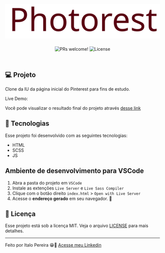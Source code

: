 <h1 align="center">
    <img alt="Photorest" title="Photorest" src="logoRed.svg" />
</h1>

<p align="center">
 <img src="https://img.shields.io/static/v1?label=PRs&message=welcome&color=8257E5&labelColor=000000" alt="PRs welcome!" />

  <img alt="License" src="https://img.shields.io/static/v1?label=license&message=MIT&color=8257E5&labelColor=000000">
</p>

<br>


## 💻 Projeto

Clone da IU da página inicial do Pinterest para fins de estudo.

Live Demo:

Você pode visualizar o resultado final do projeto através [desse link](https://italods.github.io/UiClone-Photorest/)

## 🚀 Tecnologias

Esse projeto foi desenvolvido com as seguintes tecnologias:

- HTML
- SCSS
- JS

## Ambiente de desenvolvimento para VSCode

1. Abra a pasta do projeto em `VSCode`
2. Instale as extenções `Live Server` e `Live Sass Compiler`
3. Clique com o botão direito `index.html` > `Open with Live Server`
4. Acesse o **endereço gerado** em seu navegador. 🚀

## :memo: Licença

Esse projeto está sob a licença MIT. Veja o arquivo [LICENSE](LICENSE.md) para mais detalhes.

---

Feito por Italo Pereira :grin::rocket: [Acesse meu Linkedin](https://www.linkedin.com/in/italods/)
